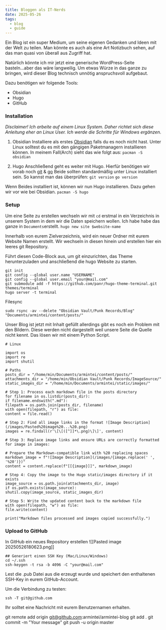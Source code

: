 ```yaml
---
title: Bloggen als IT-Nerds
date: 2025-05-26
tags:
  - blog
  - guide
---
```


Ein Blog ist ein super Medium, um seine eigenen Gedanken und Ideen mit der Welt zu teilen. Man könnte es auch als eine Art Notizbuch sehen, auf das man quasi von überall aus Zugriff hat.

Natürlich könnte ich mir jetzt eine generische WordPress-Seite basteln...aber das wäre langweilig. Um etwas Würze in das ganze zu bringen, wird dieser Blog technisch unnötig anspruchsvoll aufgebaut.

Dazu benötigen wir folgende Tools:

- Obsidian
- Hugo
- GitHub

### Installation
*Disclaimer! Ich arbeite auf einem Linux System. Daher richtet sich diese Anleitung eher an Linux User. Ich werde die Schritte für Windows ergänzen.* 
1. Obsidian
Installiere als erstes [Obsidian](https://obsidian.md/download) falls du es noch nicht hast.
Unter Linux solltest du es mit den gängigen Paketmanagern installieren können.
In meinem Fall(Arch) sieht das wie folgt aus:
`pacman -S obsidian`

2. Hugo
Anschließend geht es weiter mit Hugo. 
Hierfür benötigen wir vorab noch [git](https://git-scm.com/downloads) & [go](https://go.dev/)
Beide sollten standardmäßig unter Linux installiert sein. 
So kannst man das überprüfen:
`git version`
`go version`

Wenn Beides installiert ist, können wir nun Hugo installieren. Dazu gehen wir vor wie bei Obsidian.
`pacman -S hugo`

### Setup
Um eine Seite zu erstellen wechseln wir mit `cd` erstmal in ein Verzeichnis in unserem System in dem wir die Daten speichern wollen. Ich habe habe das ganze in `Documents`erstellt.
`hugo new site $website-name`

Innerhalb von eurem Zielverzeichnis, wird ein neuer Ordner mit eurem Website Namen erstellt. Wir wechseln in diesen hinein und erstellen hier ein leeres git Repository.

Führt diesen Code-Block aus, um git einzurichten, das Theme herunterzuladen und anschließend die hugo Website zu starten. 
```
git init
git config --global user.name "USERNAME"
git config --global user.email "your@mail.com"
git submodule add -f https://github.com/panr/hugo-theme-terminal.git themes/terminal
hugo server -t terminal
```

Filesync
```
sudo rsync -av --delete "Obsidian Vault/Punk Records/Blog" "Documents/armintei/content/posts/"
```

Unser Blog ist jetzt mit Inhalt gefüllt allerdings gibt es noch ein Problem mit den Bildern. Diese werden nicht dargestellt weil unsere Seite die Quelle nicht kennt.
Das lösen wir mit einem Python Script.

```
# Linux 

import os
import re
import shutil

# Paths
posts_dir = "/home/min/Documents/armintei/content/posts/"
attachments_dir = "/home/min/Obsidian Vault/Punk Records/ImageSource/"
static_images_dir = "/home/min/Documents/armintei/static/images/"

# Step 1: Process each markdown file in the posts directory
for filename in os.listdir(posts_dir):
if filename.endswith(".md"):
filepath = os.path.join(posts_dir, filename)
with open(filepath, "r") as file:
content = file.read()

# Step 2: Find all image links in the format ![Image Description](/images/Pasted%20image%20...%20.png)
images = re.findall(r'\[\[([^]]*\.png)\]\]', content)

# Step 3: Replace image links and ensure URLs are correctly formatted
for image in images:

# Prepare the Markdown-compatible link with %20 replacing spaces
markdown_image = f"![Image Description](/images/{image.replace(' ', '%20')})"
content = content.replace(f"[[{image}]]", markdown_image)

# Step 4: Copy the image to the Hugo static/images directory if it exists
image_source = os.path.join(attachments_dir, image)
if os.path.exists(image_source):
shutil.copy(image_source, static_images_dir)

# Step 5: Write the updated content back to the markdown file
with open(filepath, "w") as file:
file.write(content)
 
print("Markdown files processed and images copied successfully.")
```


### Upload to GitHub

In GitHub ein neues Repository erstellen
![[Pasted image 20250526180623.png]]

```
## Generiert einen SSH Key (Mac/Linux/Windows)
cd ~/.ssh
ssh-keygen -t rsa -b 4096 -C "your@mail.com"
```

Lest die .pub Datei aus die erzeugt wurde und speichert den enthaltenen SSH-Key in eurem GitHub-Account.

Um die Verbindung zu testen:
```
ssh -T git@github.com
```
 
Ihr solltet eine Nachricht mit eurem Benutzernamen erhalten.

git remote add origin git@github.com:armintei/armintei-blog
git add .
git commit -m "Your message"
git push -u origin master




